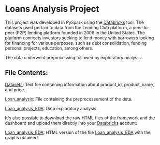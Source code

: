 # Loans Analysis Project

This project was developed in PySpark using the [Databricks](https://www.databricks.com/) tool. The datasets used pertain to data from the Lending Club platform, a peer-to-peer (P2P) lending platform founded in 2006 in the United States. The platform connects investors seeking to lend money with borrowers looking for financing for various purposes, such as debt consolidation, funding personal projects, education, among others.

The data underwent preprocessing followed by exploratory analysis.

## File Contents:

[Datasets](Datasets.zip): Text file containing information about product_id, product_name, and price.

[Loan_analysis](Loan_analysis.ipynb): File containing the preprocessement of the data.

[Loan_analysis_EDA](Loan_analysis_EDA.ipynb): Data exploratory analysis.

It's also possible to download the raw HTML files of the framework and the dashboard and upload them directly into your [Databricks](https://www.databricks.com/) account:

[Loan_analysis_EDA](Loan_analysis_EDA.html): HTML version of the file [Loan_analysis_EDA](Loan_analysis_EDA.ipynb) with the graphs obtained.


